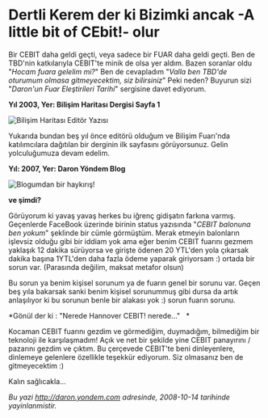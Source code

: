 # Dertli Kerem der ki Bizimki ancak -A little bit of CEbit!- olur 

Bir CEBIT daha geldi geçti, veya sadece bir FUAR daha geldi geçti. Ben
de TBD'nin katkılarıyla CEBIT'te minik de olsa yer aldım. Bazen soranlar
oldu "*Hocam fuara gelelim mi?*" Ben de cevapladım "*Valla ben TBD'de
oturumum olmasa gitmeyecektim, siz bilirsiniz*" Peki neden? Buyurun sizi
"*Daron'un Fuar Eleştirileri Tarihi*" sergisine davet ediyorum.

**Yıl 2003, Yer: Bilişim Haritası Dergisi Sayfa 1**

![Bilişim Haritası Editör
Yazısı](../media/Dertli_Kerem_der_ki_Bizimki_ancak_-A_little_bit_of_CEbit_olur/13102008_1.jpg)

Yukarıda bundan beş yıl önce editörü olduğum ve Bilişim Fuarı'nda
katılımcılara dağıtılan bir derginin ilk sayfasını görüyorsunuz. Gelin
yolculuğumuza devam edelim.

**Yıl: 2007, Yer: Daron Yöndem Blog**

![Blogumdan bir
haykırış!](../media/Dertli_Kerem_der_ki_Bizimki_ancak_-A_little_bit_of_CEbit_olur/13102008_2.jpg)

**ve şimdi?**

Görüyorum ki yavaş yavaş herkes bu iğrenç gidişatın farkına varmış.
Geçenlerde FaceBook üzerinde birinin status yazısında "*CEBIT balonuna
ben yokum*" şeklinde bir cümle görmüştüm. Merak etmeyin balonların
işlevsiz olduğu gibi bir iddiam yok ama eğer benim CEBIT fuarını gezmem
yaklaşık 12 dakika sürüyorsa ve girişte ödenen 20 YTL'den yola çıkarsak
dakika başına 1YTL'den daha fazla ödeme yaparak giriyorsam :) ortada bir
sorun var. (Parasında değilim, maksat metafor olsun)

Bu sorun ya benim kişisel sorunum ya de fuarın genel bir sorunu var.
Geçen beş yıla bakarsak sanki benim kişisel sorunummuş gibi dursa da
artık anlaşılıyor ki bu sorunun benle bir alakası yok :) sorun fuarın
sorunu.

*Gönül der ki : "Nerede Hannover CEBIT! nerede..."   *

Kocaman CEBIT fuarını gezdim ve görmediğim, duymadığım, bilmediğim bir
teknoloji ile karşılaşmadım! Açık ve net bir şekilde yine CEBIT
panayırını / pazarını gezdim ve çıktım. Bu çerçevede CEBIT'te beni
dinleyenlere, dinlemeye gelenlere özellikle teşekkür ediyorum. Siz
olmasanız ben de gitmeyecektim :)

Kalın sağlıcakla...


*Bu yazi http://daron.yondem.com adresinde, 2008-10-14 tarihinde yayinlanmistir.*